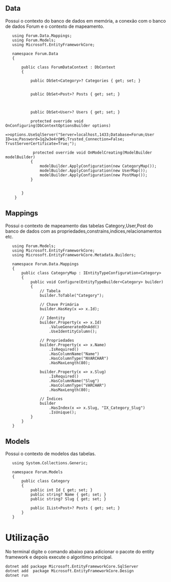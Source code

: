## Data
   Possui o contexto do banco de dados em memória, a conexão com o banco de dados Forum e o contexto de mapeamento.
```Code
   using Forum.Data.Mappings;
   using Forum.Models;
   using Microsoft.EntityFrameworkCore;

   namespace Forum.Data
   {

       public class ForumDataContext : DbContext
       {

           public DbSet<Category>? Categories { get; set; }


           public DbSet<Post>? Posts { get; set; }



           public DbSet<User>? Users { get; set; }

           protected override void OnConfiguring(DbContextOptionsBuilder options)
               =>options.UseSqlServer("Server=localhost,1433;Database=Forum;User ID=sa;Password=1q2w3e4r@#$;Trusted_Connection=False; TrustServerCertificate=True;");

            protected override void OnModelCreating(ModelBuilder modelBuilder)
           {
               modelBuilder.ApplyConfiguration(new CategoryMap());
               modelBuilder.ApplyConfiguration(new UserMap());
               modelBuilder.ApplyConfiguration(new PostMap());
           }


       }
    }
```
## Mappings
  Possui o contexto de mapeamento das tabelas Category,User,Post do banco de dados com as propriedades,constrains,indices,relacionamentos etc.
```Code
   using Forum.Models;
   using Microsoft.EntityFrameworkCore;
   using Microsoft.EntityFrameworkCore.Metadata.Builders;

   namespace Forum.Data.Mappings
   {
       public class CategoryMap : IEntityTypeConfiguration<Category>
       {
           public void Configure(EntityTypeBuilder<Category> builder)
           {
               // Tabela
               builder.ToTable("Category");

               // Chave Primária
               builder.HasKey(x => x.Id);

               // Identity
               builder.Property(x => x.Id)
                   .ValueGeneratedOnAdd()
                   .UseIdentityColumn();

               // Propriedades
               builder.Property(x => x.Name)
                   .IsRequired()
                   .HasColumnName("Name")
                   .HasColumnType("NVARCHAR")
                   .HasMaxLength(80);

               builder.Property(x => x.Slug)
                   .IsRequired()
                   .HasColumnName("Slug")
                   .HasColumnType("VARCHAR")
                   .HasMaxLength(80);

               // Índices
               builder
                   .HasIndex(x => x.Slug, "IX_Category_Slug")
                   .IsUnique();
           }
       }
   }
```

## Models
  Possui o contexto de modelos das tabelas.
```Code
   using System.Collections.Generic;

   namespace Forum.Models
   {
       public class Category
       {
           public int Id { get; set; }
           public string? Name { get; set; }
           public string? Slug { get; set; }

           public IList<Post>? Posts { get; set; }
       }
   }
```

# Utilização
 No terminal digite o comando abaixo para adicionar o pacote do entity framework e depois execute o algoritimo principal.
```Code
dotnet add package Microsoft.EntityFrameworkCore.SqlServer
dotnet add  package Microsoft.EntityFrameworkCore.Design
dotnet run
```
